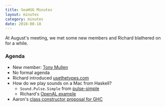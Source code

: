 ```yaml
---
title: SeaHUG Minutes
layout: minutes
category: minutes
date: 2018-08-18
---
```

At August's meeting, we met some new members and Richard blathered on for a while.

<!--more-->

### Agenda

* New member: [Tony Mullen][tony-mullen]
* No formal agenda
* Richard introduced [usethetypes.com][usethetypes.com]
* How do we play sounds on a Mac from Haskell?
  * `Sound.Pulse.Simple` from [pulse-simple][pulse-simple]
  * Richard's [OpenAL example][haskell-openal-example]
* Aaron's [class constructor proposal for GHC][class-constructors]

[class-constructors]: https://github.com/aaronvargo/ghc-proposals/blob/class-constructors/proposals/class-constructors.rst
[haskell-openal-example]: https://github.com/seahug/haskell-openal-example
[pulse-simple]: http://hackage.haskell.org/package/pulse-simple-0.1.14/docs/Sound-Pulse-Simple.html
[tony-mullen]: https://github.com/tonymullen
[usethetypes.com]: https://usethetypes.com/

